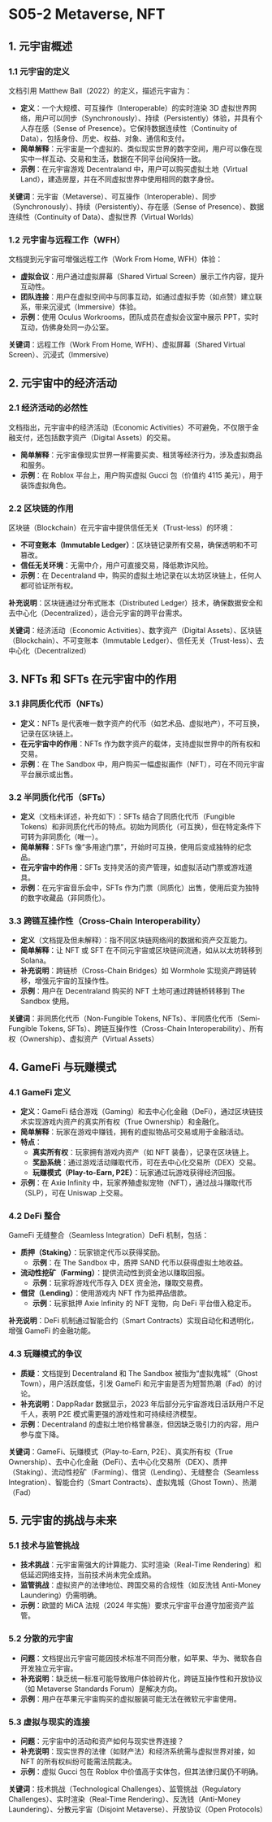 # S05-2 Metaverse, NFT

## 1. 元宇宙概述

### 1.1 元宇宙的定义
文档引用 Matthew Ball（2022）的定义，描述元宇宙为：
- **定义**：一个大规模、可互操作（Interoperable）的实时渲染 3D 虚拟世界网络，用户可以同步（Synchronously）、持续（Persistently）体验，并具有个人存在感（Sense of Presence）。它保持数据连续性（Continuity of Data），包括身份、历史、权益、对象、通信和支付。
- **简单解释**：元宇宙是一个虚拟的、类似现实世界的数字空间，用户可以像在现实中一样互动、交易和生活，数据在不同平台间保持一致。
- **示例**：在元宇宙游戏 Decentraland 中，用户可以购买虚拟土地（Virtual Land），建造房屋，并在不同虚拟世界中使用相同的数字身份。

**关键词**：元宇宙（Metaverse）、可互操作（Interoperable）、同步（Synchronously）、持续（Persistently）、存在感（Sense of Presence）、数据连续性（Continuity of Data）、虚拟世界（Virtual Worlds）

### 1.2 元宇宙与远程工作（WFH）
文档提到元宇宙可增强远程工作（Work From Home, WFH）体验：
- **虚拟会议**：用户通过虚拟屏幕（Shared Virtual Screen）展示工作内容，提升互动性。
- **团队连接**：用户在虚拟空间中与同事互动，如通过虚拟手势（如点赞）建立联系，带来沉浸式（Immersive）体验。
- **示例**：使用 Oculus Workrooms，团队成员在虚拟会议室中展示 PPT，实时互动，仿佛身处同一办公室。

**关键词**：远程工作（Work From Home, WFH）、虚拟屏幕（Shared Virtual Screen）、沉浸式（Immersive）

## 2. 元宇宙中的经济活动

### 2.1 经济活动的必然性
文档指出，元宇宙中的经济活动（Economic Activities）不可避免，不仅限于金融支付，还包括数字资产（Digital Assets）的交易。
- **简单解释**：元宇宙像现实世界一样需要买卖、租赁等经济行为，涉及虚拟商品和服务。
- **示例**：在 Roblox 平台上，用户购买虚拟 Gucci 包（价值约 4115 美元），用于装饰虚拟角色。

### 2.2 区块链的作用
区块链（Blockchain）在元宇宙中提供信任无关（Trust-less）的环境：
- **不可变账本（Immutable Ledger）**：区块链记录所有交易，确保透明和不可篡改。
- **信任无关环境**：无需中介，用户可直接交易，降低欺诈风险。
- **示例**：在 Decentraland 中，购买的虚拟土地记录在以太坊区块链上，任何人都可验证所有权。

**补充说明**：区块链通过分布式账本（Distributed Ledger）技术，确保数据安全和去中心化（Decentralized），适合元宇宙的跨平台需求。

**关键词**：经济活动（Economic Activities）、数字资产（Digital Assets）、区块链（Blockchain）、不可变账本（Immutable Ledger）、信任无关（Trust-less）、去中心化（Decentralized）

## 3. NFTs 和 SFTs 在元宇宙中的作用

### 3.1 非同质化代币（NFTs）
- **定义**：NFTs 是代表唯一数字资产的代币（如艺术品、虚拟地产），不可互换，记录在区块链上。
- **在元宇宙中的作用**：NFTs 作为数字资产的载体，支持虚拟世界中的所有权和交易。
- **示例**：在 The Sandbox 中，用户购买一幅虚拟画作（NFT），可在不同元宇宙平台展示或出售。

### 3.2 半同质化代币（SFTs）
- **定义**（文档未详述，补充如下）：SFTs 结合了同质化代币（Fungible Tokens）和非同质化代币的特点。初始为同质化（可互换），但在特定条件下可转为非同质化（唯一）。
- **简单解释**：SFTs 像“多用途门票”，开始时可互换，使用后变成独特的纪念品。
- **在元宇宙中的作用**：SFTs 支持灵活的资产管理，如虚拟活动门票或游戏道具。
- **示例**：在元宇宙音乐会中，SFTs 作为门票（同质化）出售，使用后变为独特的数字收藏品（非同质化）。

### 3.3 跨链互操作性（Cross-Chain Interoperability）
- **定义**（文档提及但未解释）：指不同区块链网络间的数据和资产交互能力。
- **简单解释**：让 NFT 或 SFT 在不同元宇宙或区块链间流通，如从以太坊转移到 Solana。
- **补充说明**：跨链桥（Cross-Chain Bridges）如 Wormhole 实现资产跨链转移，增强元宇宙的互操作性。
- **示例**：用户在 Decentraland 购买的 NFT 土地可通过跨链桥转移到 The Sandbox 使用。

**关键词**：非同质化代币（Non-Fungible Tokens, NFTs）、半同质化代币（Semi-Fungible Tokens, SFTs）、跨链互操作性（Cross-Chain Interoperability）、所有权（Ownership）、虚拟资产（Virtual Assets）

## 4. GameFi 与玩赚模式

### 4.1 GameFi 定义
- **定义**：GameFi 结合游戏（Gaming）和去中心化金融（DeFi），通过区块链技术实现游戏内资产的真实所有权（True Ownership）和金融化。
- **简单解释**：玩家在游戏中赚钱，拥有的虚拟物品可交易或用于金融活动。
- **特点**：
  - **真实所有权**：玩家拥有游戏内资产（如 NFT 装备），记录在区块链上。
  - **奖励系统**：通过游戏活动赚取代币，可在去中心化交易所（DEX）交易。
  - **玩赚模式（Play-to-Earn, P2E）**：玩家通过玩游戏获得经济回报。
- **示例**：在 Axie Infinity 中，玩家养殖虚拟宠物（NFT），通过战斗赚取代币（SLP），可在 Uniswap 上交易。

### 4.2 DeFi 整合
GameFi 无缝整合（Seamless Integration）DeFi 机制，包括：
- **质押（Staking）**：玩家锁定代币以获得奖励。
  - **示例**：在 The Sandbox 中，质押 SAND 代币以获得虚拟土地收益。
- **流动性挖矿（Farming）**：提供流动性到资金池以赚取回报。
  - **示例**：玩家将游戏代币存入 DEX 资金池，赚取交易费。
- **借贷（Lending）**：使用游戏内 NFT 作为抵押品借款。
  - **示例**：玩家抵押 Axie Infinity 的 NFT 宠物，向 DeFi 平台借入稳定币。

**补充说明**：DeFi 机制通过智能合约（Smart Contracts）实现自动化和透明化，增强 GameFi 的金融功能。

### 4.3 玩赚模式的争议
- **质疑**：文档提到 Decentraland 和 The Sandbox 被指为“虚拟鬼城”（Ghost Town），用户活跃度低，引发 GameFi 和元宇宙是否为短暂热潮（Fad）的讨论。
- **补充说明**：DappRadar 数据显示，2023 年后部分元宇宙游戏日活跃用户不足千人，表明 P2E 模式需更强的游戏性和可持续经济模型。
- **示例**：Decentraland 的虚拟土地价格曾暴涨，但因缺乏吸引力的内容，用户参与度下降。

**关键词**：GameFi、玩赚模式（Play-to-Earn, P2E）、真实所有权（True Ownership）、去中心化金融（DeFi）、去中心化交易所（DEX）、质押（Staking）、流动性挖矿（Farming）、借贷（Lending）、无缝整合（Seamless Integration）、智能合约（Smart Contracts）、虚拟鬼城（Ghost Town）、热潮（Fad）

## 5. 元宇宙的挑战与未来

### 5.1 技术与监管挑战
- **技术挑战**：元宇宙需强大的计算能力、实时渲染（Real-Time Rendering）和低延迟网络支持，当前技术尚未完全成熟。
- **监管挑战**：虚拟资产的法律地位、跨国交易的合规性（如反洗钱 Anti-Money Laundering）仍需明确。
- **示例**：欧盟的 MiCA 法规（2024 年实施）要求元宇宙平台遵守加密资产监管。

### 5.2 分散的元宇宙
- **问题**：文档提出元宇宙可能因技术标准不同而分散，如苹果、华为、微软各自开发独立元宇宙。
- **补充说明**：缺乏统一标准可能导致用户体验碎片化，跨链互操作性和开放协议（如 Metaverse Standards Forum）是解决方向。
- **示例**：用户在苹果元宇宙购买的虚拟服装可能无法在微软元宇宙使用。

### 5.3 虚拟与现实的连接
- **问题**：元宇宙中的活动和资产如何与现实世界连接？
- **补充说明**：现实世界的法律（如财产法）和经济系统需与虚拟世界对接，如 NFT 的所有权纠纷可能需法院裁决。
- **示例**：虚拟 Gucci 包在 Roblox 中价值高于实体包，但其法律归属仍不明确。

**关键词**：技术挑战（Technological Challenges）、监管挑战（Regulatory Challenges）、实时渲染（Real-Time Rendering）、反洗钱（Anti-Money Laundering）、分散元宇宙（Disjoint Metaverse）、开放协议（Open Protocols）
